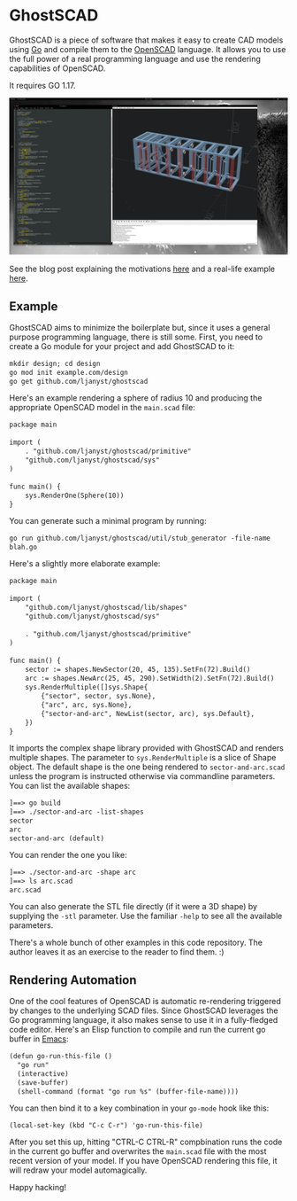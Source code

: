
GhostSCAD
=========

GhostSCAD is a piece of software that makes it easy to create CAD models using
[Go][golang] and compile them to the [OpenSCAD][openscad] language. It allows
you to use the full power of a real programming language and use the rendering
capabilities of OpenSCAD.

It requires GO 1.17.

![Screenshot](screenshot.png)

See the blog post explaining the motivations [here][bp] and a real-life example
[here][rack].

Example
-------

GhostSCAD aims to minimize the boilerplate but, since it uses a general purpose
programming language, there is still some. First, you need to create a Go module
for your project and add GhostSCAD to it:

    mkdir design; cd design
    go mod init example.com/design
    go get github.com/ljanyst/ghostscad

Here's an example rendering a sphere of radius 10 and producing the appropriate
OpenSCAD model in the `main.scad` file:

```golang
package main

import (
	. "github.com/ljanyst/ghostscad/primitive"
	"github.com/ljanyst/ghostscad/sys"
)

func main() {
	sys.RenderOne(Sphere(10))
}
```

You can generate such a minimal program by running:

    go run github.com/ljanyst/ghostscad/util/stub_generator -file-name blah.go

Here's a slightly more elaborate example:

```golang
package main

import (
	"github.com/ljanyst/ghostscad/lib/shapes"
	"github.com/ljanyst/ghostscad/sys"

	. "github.com/ljanyst/ghostscad/primitive"
)

func main() {
	sector := shapes.NewSector(20, 45, 135).SetFn(72).Build()
	arc := shapes.NewArc(25, 45, 290).SetWidth(2).SetFn(72).Build()
	sys.RenderMultiple([]sys.Shape{
		{"sector", sector, sys.None},
		{"arc", arc, sys.None},
		{"sector-and-arc", NewList(sector, arc), sys.Default},
	})
}
```

It imports the complex shape library provided with GhostSCAD and renders
multiple shapes. The parameter to `sys.RenderMultiple` is a slice of Shape
object. The default shape is the one being rendered to `sector-and-arc.scad`
unless the program is instructed otherwise via commandline parameters. You can
list the available shapes:

    ]==> go build
    ]==> ./sector-and-arc -list-shapes
    sector
    arc
    sector-and-arc (default)

You can render the one you like:

    ]==> ./sector-and-arc -shape arc
    ]==> ls arc.scad
    arc.scad

You can also generate the STL file directly (if it were a 3D shape) by supplying
the `-stl` parameter. Use the familiar `-help` to see all the available
parameters.

There's a whole bunch of other examples in this code repository. The author
leaves it as an exercise to the reader to find them. :)

Rendering Automation
--------------------

One of the cool features of OpenSCAD is automatic re-rendering triggered by
changes to the underlying SCAD files. Since GhostSCAD leverages the Go
programming language, it also makes sense to use it in a fully-fledged code
editor. Here's an Elisp function to compile and run the current go buffer in
[Emacs][emacs]:

```elisp
(defun go-run-this-file ()
  "go run"
  (interactive)
  (save-buffer)
  (shell-command (format "go run %s" (buffer-file-name))))
```

You can then bind it to a key combination in your `go-mode` hook like this:

```elisp
(local-set-key (kbd "C-c C-r") 'go-run-this-file)
```

After you set this up, hitting "CTRL-C CTRL-R" compbination runs the code in the
current go buffer and overwrites the `main.scad` file with the most recent
version of your model. If you have OpenSCAD rendering this file, it will redraw
your model automagically.

Happy hacking!

[golang]: https://golang.org/
[openscad]: https://openscad.org/
[emacs]: https://www.gnu.org/software/emacs/
[bp]: https://jany.st/post/2022-04-04-ghostscad-marying-openscad-and-golang.html
[rack]: https://github.com/ljanyst/tv-table-rack
